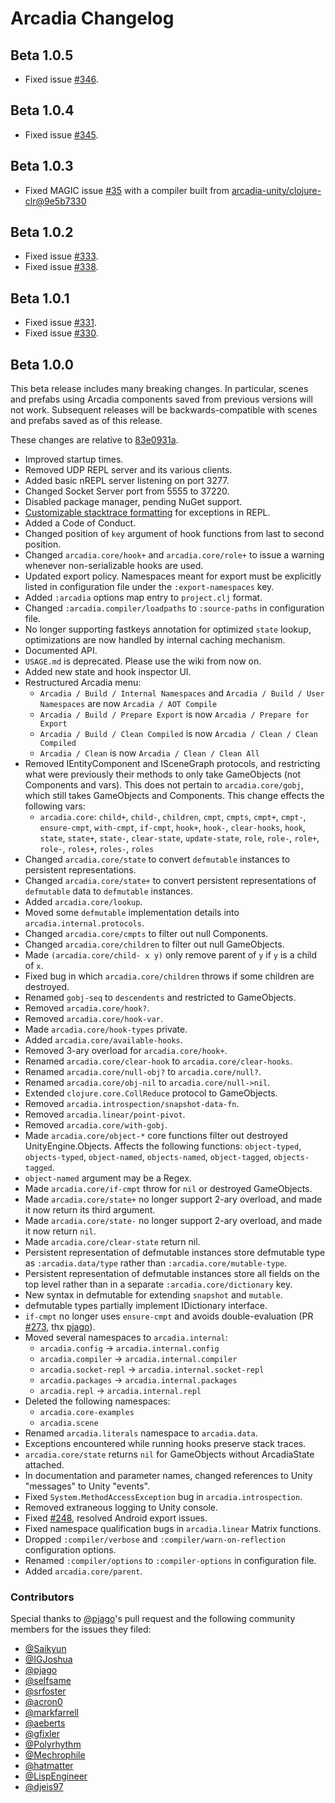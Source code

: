 # Arcadia Changelog

## Beta 1.0.5

- Fixed issue [#346](https://github.com/arcadia-unity/Arcadia/issues/346).

## Beta 1.0.4

- Fixed issue [#345](https://github.com/arcadia-unity/Arcadia/issues/345).

## Beta 1.0.3
- Fixed MAGIC issue [#35](https://github.com/nasser/magic/issues/35) with a compiler built from [arcadia-unity/clojure-clr@9e5b7330](https://github.com/arcadia-unity/clojure-clr/commit/9e5b7330c7e46ac7e5978bd289a869199c2f6e53)

## Beta 1.0.2
- Fixed issue [#333](https://github.com/arcadia-unity/Arcadia/issues/333).
- Fixed issue [#338](https://github.com/arcadia-unity/Arcadia/issues/338).

## Beta 1.0.1

- Fixed issue [#331](https://github.com/arcadia-unity/Arcadia/issues/331).
- Fixed issue [#330](https://github.com/arcadia-unity/Arcadia/issues/330).

## Beta 1.0.0

This beta release includes many breaking changes. In particular, scenes and prefabs using Arcadia components saved from previous versions will not work. Subsequent releases will be backwards-compatible with scenes and prefabs saved as of this release.

These changes are relative to [83e0931a](https://github.com/arcadia-unity/Arcadia/commit/83e0931abc2b583715553bc0e2c77664af375e55).

- Improved startup times.
- Removed UDP REPL server and its various clients.
- Added basic nREPL server listening on port 3277.
- Changed Socket Server port from 5555 to 37220.
- Disabled package manager, pending NuGet support.
- [Customizable stacktrace formatting](https://github.com/arcadia-unity/Arcadia/wiki/Stacktraces-and-Error-Reporting) for exceptions in REPL.
- Added a Code of Conduct.
- Changed position of `key` argument of hook functions from last to second position.
- Changed `arcadia.core/hook+` and `arcadia.core/role+` to issue a warning whenever non-serializable hooks are used.
- Updated export policy. Namespaces meant for export must be explicitly listed in configuration file under the `:export-namespaces` key.
- Added `:arcadia` options map entry to `project.clj` format.
- Changed `:arcadia.compiler/loadpaths` to `:source-paths` in configuration file.
- No longer supporting fastkeys annotation for optimized `state` lookup, optimizations are now handled by internal caching mechanism.
- Documented API.
- `USAGE.md` is deprecated. Please use the wiki from now on.
- Added new state and hook inspector UI.
- Restructured Arcadia menu:
  - `Arcadia / Build / Internal Namespaces` and `Arcadia / Build / User Namespaces` are now `Arcadia / AOT Compile`
  - `Arcadia / Build / Prepare Export` is now `Arcadia / Prepare for Export`
  - `Arcadia / Build / Clean Compiled` is now `Arcadia / Clean / Clean Compiled`
  - `Arcadia / Clean` is now `Arcadia / Clean / Clean All`
- Removed IEntityComponent and ISceneGraph protocols, and restricting what were previously their methods to only take GameObjects (not Components and vars). This does not pertain to `arcadia.core/gobj`, which still takes GameObjects and Components.
  This change effects the following vars:
  - `arcadia.core`:
    `child+`, `child-`, `children`, `cmpt`, `cmpts`, `cmpt+`, `cmpt-`, `ensure-cmpt`, `with-cmpt`, `if-cmpt`, `hook+`, `hook-`, `clear-hooks`, `hook`, `state`, `state+`, `state-`, `clear-state`, `update-state`, `role`, `role-`, `role+`, `role-`, `roles+`, `roles-`, `roles`
- Changed `arcadia.core/state` to convert `defmutable` instances to persistent representations.
- Changed `arcadia.core/state+` to convert persistent representations of `defmutable` data to `defmutable` instances.
- Added `arcadia.core/lookup`.
- Moved some `defmutable` implementation details into `arcadia.internal.protocols`.
- Changed `arcadia.core/cmpts` to filter out null Components.
- Changed `arcadia.core/children` to filter out null GameObjects.
- Made `(arcadia.core/child- x y)` only remove parent of `y` if `y` is a child of `x`.
- Fixed bug in which `arcadia.core/children` throws if some children are destroyed.
- Renamed `gobj-seq` to `descendents` and restricted to GameObjects.
- Removed `arcadia.core/hook?`.
- Removed `arcadia.core/hook-var`.
- Made `arcadia.core/hook-types` private.
- Added `arcadia.core/available-hooks`.
- Removed 3-ary overload for `arcadia.core/hook+`.
- Renamed `arcadia.core/clear-hook` to `arcadia.core/clear-hooks`.
- Renamed `arcadia.core/null-obj?` to `arcadia.core/null?`.
- Renamed `arcadia.core/obj-nil` to `arcadia.core/null->nil`.
- Extended `clojure.core.CollReduce` protocol to GameObjects.
- Removed `arcadia.introspection/snapshot-data-fn`.
- Removed `arcadia.linear/point-pivot`.
- Removed `arcadia.core/with-gobj`.
- Made `arcadia.core/object-*` core functions filter out destroyed UnityEngine.Objects. Affects the following functions: `object-typed`, `objects-typed`, `object-named`, `objects-named`, `object-tagged`, `objects-tagged`.
- `object-named` argument may be a Regex.
- Made `arcadia.core/if-cmpt` throw for `nil` or destroyed GameObjects.
- Made `arcadia.core/state+` no longer support 2-ary overload, and made it now return its third argument.
- Made `arcadia.core/state-` no longer support 2-ary overload, and made it now return `nil`.
- Made `arcadia.core/clear-state` return nil.
- Persistent representation of defmutable instances store defmutable type as `:arcadia.data/type` rather than `:arcadia.core/mutable-type`.
- Persistent representation of defmutable instances store all fields on the top level rather than in a separate `:arcadia.core/dictionary` key.
- New syntax in defmutable for extending `snapshot` and `mutable`.
- defmutable types partially implement IDictionary interface.
- `if-cmpt` no longer uses `ensure-cmpt` and avoids double-evaluation (PR [#273](https://github.com/arcadia-unity/Arcadia/pull/273), thx [pjago](https://github.com/pjago)).
- Moved several namespaces to `arcadia.internal`:
    - `arcadia.config` -> `arcadia.internal.config`
    - `arcadia.compiler` -> `arcadia.internal.compiler`
    - `arcadia.socket-repl` -> `arcadia.internal.socket-repl`
    - `arcadia.packages` -> `arcadia.internal.packages`
    - `arcadia.repl` -> `arcadia.internal.repl`
- Deleted the following namespaces:
    - `arcadia.core-examples`
    - `arcadia.scene`
- Renamed `arcadia.literals` namespace to `arcadia.data`.
- Exceptions encountered while running hooks preserve stack traces.
- `arcadia.core/state` returns `nil` for GameObjects without ArcadiaState attached.
- In documentation and parameter names, changed references to Unity "messages" to Unity "events".
- Fixed `System.MethodAccessException` bug in `arcadia.introspection`.
- Removed extraneous logging to Unity console.
- Fixed [#248](https://github.com/arcadia-unity/Arcadia/issues/248), resolved Android export issues.
- Fixed namespace qualification bugs in `arcadia.linear` Matrix functions.
- Dropped `:compiler/verbose` and `:compiler/warn-on-reflection` configuration options.
- Renamed `:compiler/options` to `:compiler-options` in configuration file.
- Added `arcadia.core/parent`.

### Contributors

Special thanks to [@pjago](https://github.com/pjago)'s pull request and the following community members for the issues they filed:

- [@Saikyun](https://github.com/Saikyun)
- [@IGJoshua](https://github.com/IGJoshua)
- [@pjago](https://github.com/pjago)
- [@selfsame](https://github.com/selfsame)
- [@srfoster](https://github.com/srfoster)
- [@acron0](https://github.com/acron0)
- [@markfarrell](https://github.com/markfarrell)
- [@aeberts](https://github.com/aeberts)
- [@gfixler](https://github.com/gfixler)
- [@Polyrhythm](https://github.com/Polyrhythm)
- [@Mechrophile](https://github.com/Mechrophile)
- [@hatmatter](https://github.com/hatmatter)
- [@LispEngineer](https://github.com/LispEngineer)
- [@djeis97](https://github.com/djeis97)
